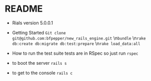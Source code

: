 # README

* Rials version
  5.0.0.1

* Getting Started
  `Git clone git@github.com:bfpepper/new_rails_engine.git`
  \n`bundle`
  \n`rake db:create db:migrate db:test:prepare`
  \n`rake load_data:all`

* How to run the test suite
  tests are in RSpec so just run `rspec`

* to boot the server
  `rails s`

* to get to the console
  `rails c`
